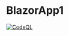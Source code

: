 # BlazorApp1
[![CodeQL](https://github.com/gabriel-rodriguezcastellini/BlazorApp1/actions/workflows/github-code-scanning/codeql/badge.svg)](https://github.com/gabriel-rodriguezcastellini/BlazorApp1/actions/workflows/github-code-scanning/codeql)
